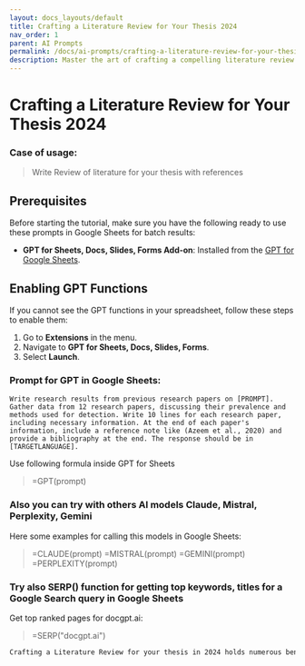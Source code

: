 ```yaml
---
layout: docs_layouts/default
title: Crafting a Literature Review for Your Thesis 2024
nav_order: 1
parent: AI Prompts
permalink: /docs/ai-prompts/crafting-a-literature-review-for-your-thesis-2024
description: Master the art of crafting a compelling literature review for your 2024 thesis. Learn essential strategies, research techniques, and critical analysis to enhance academic impact. Perfect for students aiming to elevate their scholarly work with a strong foundation.
---
```


# Crafting a Literature Review for Your Thesis 2024

### Case of usage:
> Write Review of literature for your thesis with references

## Prerequisites

Before starting the tutorial, make sure you have the following ready to use these prompts in Google Sheets for batch results:

- **GPT for Sheets, Docs, Slides, Forms Add-on**: Installed from the [GPT for Google Sheets](https://workspace.google.com/u/0/marketplace/app/gpt_for_sheets_docs_forms_slides/466607203252).

## Enabling GPT Functions

If you cannot see the GPT functions in your spreadsheet, follow these steps to enable them:

1. Go to **Extensions** in the menu.
2. Navigate to **GPT for Sheets, Docs, Slides, Forms**.
3. Select **Launch**.


### Prompt for GPT in Google Sheets:
```shell
Write research results from previous research papers on [PROMPT]. Gather data from 12 research papers, discussing their prevalence and methods used for detection. Write 10 lines for each research paper, including necessary information. At the end of each paper's information, include a reference note like (Azeem et al., 2020) and provide a bibliography at the end. The response should be in [TARGETLANGUAGE].
```

Use following formula inside GPT for Sheets
> =GPT(prompt)

### Also you can try with others AI models Claude, Mistral, Perplexity, Gemini
Here some examples for calling this models in Google Sheets:

> =CLAUDE(prompt)
> =MISTRAL(prompt)
> =GEMINI(prompt)
> =PERPLEXITY(prompt)


### Try also SERP() function for getting top keywords, titles for a Google Search query in Google Sheets

Get top ranked pages for docgpt.ai:

> =SERP("docgpt.ai")



```markdown
Crafting a Literature Review for your thesis in 2024 holds numerous benefits that can significantly enhance your academic work. First and foremost, a well-structured literature review demonstrates your thorough understanding of existing research, showcasing your ability to engage critically with scholarly materials. By synthesizing diverse studies, you pinpoint gaps in the current knowledge, paving the way for future research opportunities. This process not only underscores the relevance of your own thesis but also strengthens your arguments, providing a solid theoretical foundation. Moreover, conducting a literature review helps you refine your research questions and methodology by highlighting various perspectives and identifying proven methods. It aids in building a scholarly narrative that connects your work with broader academic conversations, ensuring that your thesis is situated within a recognized intellectual context. Additionally, mastering this skill enhances your ability to analyze and evaluate scholarly work, an asset that extends beyond academia into any research-oriented career. By engaging with current and seminal research, you develop critical thinking skills and foster a nuanced understanding of your subject area. Ultimately, crafting a literature review is a pivotal part of the research process, enabling you to produce a compelling, well-substantiated thesis in 2024 that contributes meaningfully to your field of study.
```
